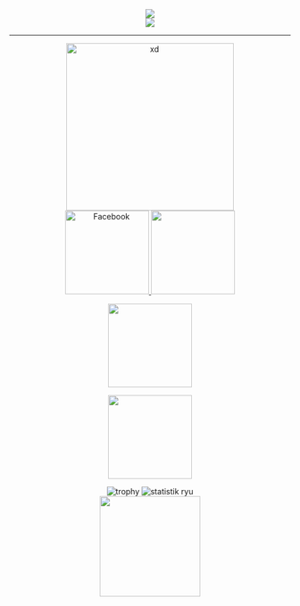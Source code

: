 <div align="center">
<img src="https://img.shields.io/github/followers/ryugenxd?color=crimson&logo=github&style=for-the-badge">
<br>
<img src="https://github-readme-streak-stats.herokuapp.com/?user=ryugenxd&theme=dark">
<hr>
 <img width="300px"  src="https://i.pinimg.com/originals/b4/b1/64/b4b1640525ecadfa1030e6096f3ec842.gif" alt="xd">
<br>
   <a href="https://www.facebook.com/wRyZ.freands.158.watded.daww">
      <img width="150px" src="https://img.shields.io/badge/-Facebook-1877f2?style=for-the-badge&logo=facebook&logoColor=white" alt="Facebook" />
</a>
<img width="150px" src="https://img.shields.io/static/v1?label=BackEnd&message=Dev&color=crimson&style=flat-square">

<p>
<!--<img src="https://img.shields.io/badge/javascript%20-%23323330.svg?&style=for-the-badge&logo=javascript&logoColor=%23F7DF1E" />
--><img width="150px" src="https://img.shields.io/badge/PHP-777BB4?style=for-the-badge&logo=php&logoColor=white" />
</p>
<p>
<img width="150px" src="https://img.shields.io/badge/Laravel-FF2D20?style=for-the-badge&logo=laravel&logoColor=white" />
</p>
<img title="trophy" src="https://github-profile-trophy.vercel.app/?username=ryugenxd&theme=monokai">  
<img src="https://github-readme-stats.vercel.app/api?username=ryugenxd&show_icons=true&theme=dark" alt="statistik ryu">
<br>
    <img src="https://github-readme-stats.vercel.app/api/top-langs/?username=ryugenXD&layout=compact&theme=dark" height="180"/>
</div>
